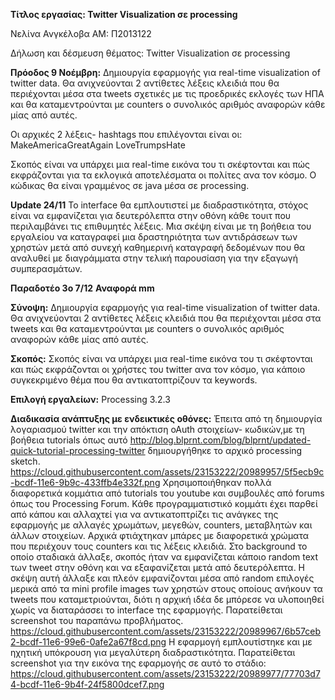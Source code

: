**Τίτλος εργασίας:  Twitter Visualization σε processing**

Νελίνα Ανγκέλοβα 
AM: Π2013122

Δήλωση και δέσμευση θέματος:
Twitter Visualization σε processing

**Πρόοδος 9 Νοέμβρη:**
Δημιουργία εφαρμογής για real-time visualization of twitter data.
Θα ανιχνεύονται 2 αντίθετες λέξεις κλειδιά που θα περιέχονται μέσα στα tweets
σχετικές με τις προεδρικές εκλογές των ΗΠΑ και θα καταμεντρούνται με counters
ο συνολικός αριθμός αναφορών κάθε μίας από αυτές.

Οι αρχικές 2 λέξεις- hashtags που επιλέγονται είναι οι:
MakeAmericaGreatAgain
LoveTrumpsHate

Σκοπός είναι να υπάρχει μια real-time εικόνα του τι σκέφτονται και πώς εκφράζονται για
τα εκλογικά αποτελέσματα οι πολίτες ανα τον κόσμο.
Ο κώδικας θα είναι γραμμένος σε java μέσα σε processing.

**Update 24/11**
Το interface θα εμπλουτιστεί με διαδραστικότητα, στόχος είναι να εμφανίζεται για δευτερόλεπτα στην οθόνη
κάθε τουιτ που περιλαμβάνει τις επιθυμητές λέξεις.
Μια σκέψη είναι με τη βοήθεια του εργαλείου να καταγραφεί μια δραστηριότητα των αντιδράσεων των χρηστών
μετά από συνεχή καθημερινή καταγραφή δεδομένων που θα αναλυθεί με διαγράμματα στην τελική παρουσίαση για
την εξαγωγή συμπερασμάτων.



**Παραδοτέο 3o 7/12**
**Αναφορά mm**


**Σύνοψη:**
Δημιουργία εφαρμογής για real-time visualization of twitter data. 
Θα ανιχνεύονται 2 αντίθετες λέξεις κλειδιά που θα περιέχονται μέσα στα tweets και θα καταμεντρούνται με counters ο συνολικός
αριθμός αναφορών κάθε μίας από αυτές. 

**Σκοπός:**
Σκοπός είναι να υπάρχει μια real-time εικόνα του τι σκέφτονται και πώς εκφράζονται οι χρήστες του twitter ανα τον κόσμο, 
για κάποιο συγκεκριμένο θέμα που θα αντικατοπτρίζουν τα keywords.

**Επιλογή εργαλείων:** Processing 3.2.3


**Διαδικασία ανάπτυξης με ενδεικτικές οθόνες:**
Έπειτα από τη δημιουργία λογαριασμού twitter και την απόκτιση oAuth στοιχείων- κωδικών,με τη βοήθεια tutorials όπως 
αυτό http://blog.blprnt.com/blog/blprnt/updated-quick-tutorial-processing-twitter δημιουργήθηκε το αρχικό processing sketch.
https://cloud.githubusercontent.com/assets/23153222/20989957/5f5ecb9c-bcdf-11e6-9b9c-433ffb4e332f.png
Χρησιμοποιήθηκαν πολλά διαφορετικά κομμάτια από tutorials του youtube και συμβουλές από forums όπως του Processing Forum.
Κάθε προγραμματιστικό κομμάτι έχει παρθεί από κάπου και αλλαχτεί για να αντικατοπτρίζει τις ανάγκες της εφαρμογής με αλλαγές χρωμάτων,
μεγεθών, counters, μεταβλητών και άλλων στοιχείων.
Αρχικά φτιάχτηκαν μπάρες με διαφορετικά χρώματα που περιέχουν τους counters και τις λέξεις κλειδιά. 
Στο background το οποίο σταδιακά άλλαξε, σκοπός ήταν να εμφανίζεται κάποιο random text των tweet στην οθόνη και να εξαφανίζεται μετά από
δευτερόλεπτα. Η σκέψη αυτή άλλαξε και πλεόν εμφανίζονται μέσα από random επιλογές μερικά από τα mini profile images των χρηστών στους
οποίους ανήκουν τα tweets που καταμετριούνται, διότι η αρχική ιδέα δε μπόρεσε να υλοποιηθεί χωρίς να διαταράσσει το interface της εφαρμογής. 
Παρατείθεται screenshot του παραπάνω προβλήματος.
https://cloud.githubusercontent.com/assets/23153222/20989967/6b57ceb2-bcdf-11e6-99e6-0afe2a67f8cd.png
Η εφαρμογή εμπλουτίστηκε και με ηχητική υπόκρουση για μεγαλύτερη διαδραστικότητα. Παρατείθεται screenshot για την εικόνα της εφαρμογής
σε αυτό το στάδιο: https://cloud.githubusercontent.com/assets/23153222/20989977/77703d74-bcdf-11e6-9b4f-24f5800dcef7.png
